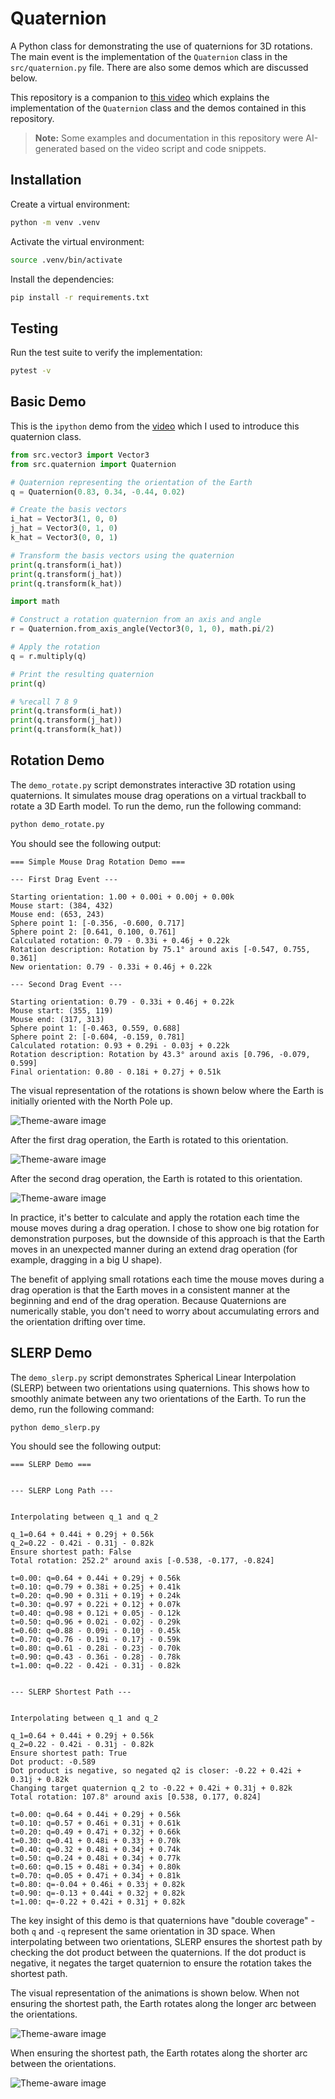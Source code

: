 # Quaternion

A Python class for demonstrating the use of quaternions for 3D rotations. The main event is the implementation of the `Quaternion` class in the `src/quaternion.py` file. There are also some demos which are discussed below.

This repository is a companion to [this video](https://youtu.be/hZrBGiWkUyk) which explains the implementation of the `Quaternion` class and the demos contained in this repository.

> **Note:** Some examples and documentation in this repository were AI-generated based on the video script and code snippets.

## Installation

Create a virtual environment:

```bash
python -m venv .venv
```

Activate the virtual environment:

```bash
source .venv/bin/activate
```

Install the dependencies:

```bash
pip install -r requirements.txt
```

## Testing

Run the test suite to verify the implementation:

```bash
pytest -v
```

## Basic Demo

This is the `ipython` demo from the [video](https://youtu.be/hgmLSnVuvcY) which I used to introduce this quaternion class.

```python
from src.vector3 import Vector3
from src.quaternion import Quaternion

# Quaternion representing the orientation of the Earth
q = Quaternion(0.83, 0.34, -0.44, 0.02)

# Create the basis vectors
i_hat = Vector3(1, 0, 0)
j_hat = Vector3(0, 1, 0)
k_hat = Vector3(0, 0, 1)

# Transform the basis vectors using the quaternion
print(q.transform(i_hat))
print(q.transform(j_hat))
print(q.transform(k_hat))

import math

# Construct a rotation quaternion from an axis and angle
r = Quaternion.from_axis_angle(Vector3(0, 1, 0), math.pi/2)

# Apply the rotation
q = r.multiply(q)

# Print the resulting quaternion
print(q)

# %recall 7 8 9
print(q.transform(i_hat))
print(q.transform(j_hat))
print(q.transform(k_hat))
```

## Rotation Demo

The `demo_rotate.py` script demonstrates interactive 3D rotation using quaternions. It simulates mouse drag operations on a virtual trackball to rotate a 3D Earth model. To run the demo, run the following command:

```bash
python demo_rotate.py
```

You should see the following output:

```
=== Simple Mouse Drag Rotation Demo ===

--- First Drag Event ---

Starting orientation: 1.00 + 0.00i + 0.00j + 0.00k
Mouse start: (384, 432)
Mouse end: (653, 243)
Sphere point 1: [-0.356, -0.600, 0.717]
Sphere point 2: [0.641, 0.100, 0.761]
Calculated rotation: 0.79 - 0.33i + 0.46j + 0.22k
Rotation description: Rotation by 75.1° around axis [-0.547, 0.755, 0.361]
New orientation: 0.79 - 0.33i + 0.46j + 0.22k

--- Second Drag Event ---

Starting orientation: 0.79 - 0.33i + 0.46j + 0.22k
Mouse start: (355, 119)
Mouse end: (317, 313)
Sphere point 1: [-0.463, 0.559, 0.688]
Sphere point 2: [-0.604, -0.159, 0.781]
Calculated rotation: 0.93 + 0.29i - 0.03j + 0.22k
Rotation description: Rotation by 43.3° around axis [0.796, -0.079, 0.599]
Final orientation: 0.80 - 0.18i + 0.27j + 0.51k
```

The visual representation of the rotations is shown below where the Earth is initially oriented with the North Pole up.

<picture>
  <source media="(prefers-color-scheme: dark)" srcset="./images/EarthInitialPosition-dark-theme.png">
  <source media="(prefers-color-scheme: light)" srcset="./images/EarthInitialPosition-light-theme.png">
  <img src="./images/EarthInitialPosition-light-theme.png" alt="Theme-aware image">
</picture>

After the first drag operation, the Earth is rotated to this orientation.

<picture>
  <source media="(prefers-color-scheme: dark)" srcset="./images/RotateEarthFirstDrag-dark-theme.png">
  <source media="(prefers-color-scheme: light)" srcset="./images/RotateEarthFirstDrag-light-theme.png">
  <img src="./images/RotateEarthFirstDrag-light-theme.png" alt="Theme-aware image">
</picture>

After the second drag operation, the Earth is rotated to this orientation.

<picture>
  <source media="(prefers-color-scheme: dark)" srcset="./images/RotateEarthSecondDrag-dark-theme.png">
  <source media="(prefers-color-scheme: light)" srcset="./images/RotateEarthSecondDrag-light-theme.png">
  <img src="./images/RotateEarthSecondDrag-light-theme.png" alt="Theme-aware image">
</picture>

In practice, it's better to calculate and apply the rotation each time the mouse moves during a drag operation. I chose to show one big rotation for demonstration purposes, but the downside of this approach is that the Earth moves in an unexpected manner during an extend drag operation (for example, dragging in a big U shape).

The benefit of applying small rotations each time the mouse moves during a drag operation is that the Earth moves in a consistent manner at the beginning and end of the drag operation. Because Quaternions are numerically stable, you don't need to worry about accumulating errors and the orientation drifting over time.

## SLERP Demo

The `demo_slerp.py` script demonstrates Spherical Linear Interpolation (SLERP) between two orientations using quaternions. This shows how to smoothly animate between any two orientations of the Earth. To run the demo, run the following command:

```bash
python demo_slerp.py
```

You should see the following output:

```
=== SLERP Demo ===


--- SLERP Long Path ---


Interpolating between q_1 and q_2

q_1=0.64 + 0.44i + 0.29j + 0.56k
q_2=0.22 - 0.42i - 0.31j - 0.82k
Ensure shortest path: False
Total rotation: 252.2° around axis [-0.538, -0.177, -0.824]

t=0.00: q=0.64 + 0.44i + 0.29j + 0.56k
t=0.10: q=0.79 + 0.38i + 0.25j + 0.41k
t=0.20: q=0.90 + 0.31i + 0.19j + 0.24k
t=0.30: q=0.97 + 0.22i + 0.12j + 0.07k
t=0.40: q=0.98 + 0.12i + 0.05j - 0.12k
t=0.50: q=0.96 + 0.02i - 0.02j - 0.29k
t=0.60: q=0.88 - 0.09i - 0.10j - 0.45k
t=0.70: q=0.76 - 0.19i - 0.17j - 0.59k
t=0.80: q=0.61 - 0.28i - 0.23j - 0.70k
t=0.90: q=0.43 - 0.36i - 0.28j - 0.78k
t=1.00: q=0.22 - 0.42i - 0.31j - 0.82k


--- SLERP Shortest Path ---


Interpolating between q_1 and q_2

q_1=0.64 + 0.44i + 0.29j + 0.56k
q_2=0.22 - 0.42i - 0.31j - 0.82k
Ensure shortest path: True
Dot product: -0.589
Dot product is negative, so negated q2 is closer: -0.22 + 0.42i + 0.31j + 0.82k
Changing target quaternion q_2 to -0.22 + 0.42i + 0.31j + 0.82k
Total rotation: 107.8° around axis [0.538, 0.177, 0.824]

t=0.00: q=0.64 + 0.44i + 0.29j + 0.56k
t=0.10: q=0.57 + 0.46i + 0.31j + 0.61k
t=0.20: q=0.49 + 0.47i + 0.32j + 0.66k
t=0.30: q=0.41 + 0.48i + 0.33j + 0.70k
t=0.40: q=0.32 + 0.48i + 0.34j + 0.74k
t=0.50: q=0.24 + 0.48i + 0.34j + 0.77k
t=0.60: q=0.15 + 0.48i + 0.34j + 0.80k
t=0.70: q=0.05 + 0.47i + 0.34j + 0.81k
t=0.80: q=-0.04 + 0.46i + 0.33j + 0.82k
t=0.90: q=-0.13 + 0.44i + 0.32j + 0.82k
t=1.00: q=-0.22 + 0.42i + 0.31j + 0.82k
```

The key insight of this demo is that quaternions have "double coverage" - both `q` and `-q` represent the same orientation in 3D space. When interpolating between two orientations, SLERP ensures the shortest path by checking the dot product between the quaternions. If the dot product is negative, it negates the target quaternion to ensure the rotation takes the shortest path.

The visual representation of the animations is shown below. When not ensuring the shortest path, the Earth rotates along the longer arc between the orientations.

<picture>
  <source media="(prefers-color-scheme: dark)" srcset="./images/AnimateLongPath-dark-theme.png">
  <source media="(prefers-color-scheme: light)" srcset="./images/AnimateLongPath-light-theme.png">
  <img src="./images/AnimateLongPath-light-theme.png" alt="Theme-aware image">
</picture>

When ensuring the shortest path, the Earth rotates along the shorter arc between the orientations.

<picture>
  <source media="(prefers-color-scheme: dark)" srcset="./images/AnimateShortPath-dark-theme.png">
  <source media="(prefers-color-scheme: light)" srcset="./images/AnimateShortPath-light-theme.png">
  <img src="./images/AnimateShortPath-light-theme.png" alt="Theme-aware image">
</picture>
